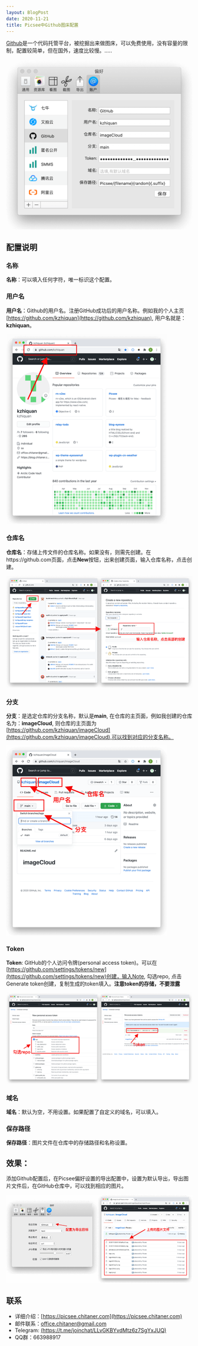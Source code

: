 ```yaml
---
layout: BlogPost
date: 2020-11-21
title: Picsee中Github图床配置
---
```


[Github](https://github.com)是一个代码托管平台，被挖掘出来做图床，可以免费使用，没有容量的限制，配置较简单，但在国外，速度比较慢。.....
<!-- more -->

![配置](./images/Picsee_imageCloud_GitHub/GitHub.png)

## 配置说明

### 名称
**名称**：可以填入任何字符，唯一标识这个配置。

### 用户名
**用户名**：Github的用户名。注册GitHub成功后的用户名称。例如我的个人主页[https://github.com/kzhiquan](https://github.com/kzhiquan), 用户名就是：**kzhiquan**。

![用户名](./images/Picsee_imageCloud_GitHub/profile.png)

### 仓库名
**仓库名**：存储上传文件的仓库名称。如果没有，则需先创建。在https://github.com页面，点击**New**按钮，出来创建页面，输入仓库名称，点击创建。

![仓库名](./images/Picsee_imageCloud_GitHub/repository.png)

### 分支
**分支**：是选定仓库的分支名称，默认是**main**, 在仓库的主页面，例如我创建的仓库名为：**imageCloud**, 则仓库的主页面为[https://github.com/kzhiquan/imageCloud](https://github.com/kzhiquan/imageCloud),可以找到对应的分支名称。

![分支](./images/Picsee_imageCloud_GitHub/branch.png)

### Token
**Token**: GitHub的个人访问令牌(personal access token)。可以在[https://github.com/settings/tokens/new](https://github.com/settings/tokens/new)创建，输入Note, 勾选repo, 点击Generate token创建，复制生成的token填入。**注意token的存储，不要泄露**

![token](./images/Picsee_imageCloud_GitHub/token.png)

### 域名
**域名**：默认为空，不用设置。如果配置了自定义的域名，可以填入。

### 保存路径
**保存路径**：图片文件在仓库中的存储路径和名称设置。

## 效果：
添加Github配置后，在Picsee偏好设置的导出配置中，设置为默认导出，导出图片文件后，在GitHub仓库中，可以找到相应的图片。

![result](./images/Picsee_imageCloud_GitHub/result.png)

## 联系
- 详细介绍：[https://picsee.chitaner.com](https://picsee.chitaner.com)
- 邮件联系：[office.chitaner@gmail.com](mailto:office.chitaner@gmail.com)
- Telegram: [(https://t.me/joinchat/LLvGKBYvdMtz6z7SgYxJUQ)](https://t.me/joinchat/LLvGKBYvdMtz6z7SgYxJUQ)
- QQ群：663988917